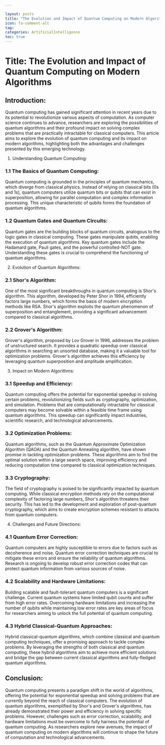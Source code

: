 ```yaml
---

layout: posts
title: "The Evolution and Impact of Quantum Computing on Modern Algorithms"
icon: fa-comment-alt
tag:      
categories: ArtificialIntelligence
toc: true
---
```




# Title: The Evolution and Impact of Quantum Computing on Modern Algorithms

## Introduction:

Quantum computing has gained significant attention in recent years due to its potential to revolutionize various aspects of computation. As computer science continues to advance, researchers are exploring the possibilities of quantum algorithms and their profound impact on solving complex problems that are practically intractable for classical computers. This article aims to explore the evolution of quantum computing and its impact on modern algorithms, highlighting both the advantages and challenges presented by this emerging technology.

1. Understanding Quantum Computing:

### 1.1 The Basics of Quantum Computing:
Quantum computing is grounded in the principles of quantum mechanics, which diverge from classical physics. Instead of relying on classical bits (0s and 1s), quantum computers utilize quantum bits or qubits that can exist in superposition, allowing for parallel computation and complex information processing. This unique characteristic of qubits forms the foundation of quantum algorithms.

### 1.2 Quantum Gates and Quantum Circuits:
Quantum gates are the building blocks of quantum circuits, analogous to the logic gates in classical computing. These gates manipulate qubits, enabling the execution of quantum algorithms. Key quantum gates include the Hadamard gate, Pauli gates, and the powerful controlled-NOT gate. Understanding these gates is crucial to comprehend the functioning of quantum algorithms.

2. Evolution of Quantum Algorithms:

### 2.1 Shor's Algorithm:
One of the most significant breakthroughs in quantum computing is Shor's algorithm. This algorithm, developed by Peter Shor in 1994, efficiently factors large numbers, which forms the basis of modern encryption methods like RSA. Shor's algorithm exploits the quantum phenomenon of superposition and entanglement, providing a significant advancement compared to classical algorithms.

### 2.2 Grover's Algorithm:
Grover's algorithm, proposed by Lov Grover in 1996, addresses the problem of unstructured search. It provides a quadratic speedup over classical algorithms in searching an unsorted database, making it a valuable tool for optimization problems. Grover's algorithm achieves this efficiency by leveraging quantum superposition and amplitude amplification.

3. Impact on Modern Algorithms:

### 3.1 Speedup and Efficiency:
Quantum computing offers the potential for exponential speedup in solving certain problems, revolutionizing fields such as cryptography, optimization, and simulation. Problems that are computationally intractable for classical computers may become solvable within a feasible time frame using quantum algorithms. This speedup can significantly impact industries, scientific research, and technological advancements.

### 3.2 Optimization Problems:
Quantum algorithms, such as the Quantum Approximate Optimization Algorithm (QAOA) and the Quantum Annealing algorithm, have shown promise in tackling optimization problems. These algorithms aim to find the optimal solution within a large search space, improving efficiency and reducing computation time compared to classical optimization techniques.

### 3.3 Cryptography:
The field of cryptography is poised to be significantly impacted by quantum computing. While classical encryption methods rely on the computational complexity of factoring large numbers, Shor's algorithm threatens their security. This has led to the development and exploration of post-quantum cryptography, which aims to create encryption schemes resistant to attacks from quantum computers.

4. Challenges and Future Directions:

### 4.1 Quantum Error Correction:
Quantum computers are highly susceptible to errors due to factors such as decoherence and noise. Quantum error correction techniques are crucial to mitigate these errors and ensure the reliability of quantum algorithms. Research is ongoing to develop robust error correction codes that can protect quantum information from various sources of noise.

### 4.2 Scalability and Hardware Limitations:
Building scalable and fault-tolerant quantum computers is a significant challenge. Current quantum systems have limited qubit counts and suffer from high error rates. Overcoming hardware limitations and increasing the number of qubits while maintaining low error rates are key areas of focus for researchers aiming to unlock the full potential of quantum computing.

### 4.3 Hybrid Classical-Quantum Approaches:
Hybrid classical-quantum algorithms, which combine classical and quantum computing techniques, offer a promising approach to tackle complex problems. By leveraging the strengths of both classical and quantum computing, these hybrid algorithms aim to achieve more efficient solutions and bridge the gap between current classical algorithms and fully-fledged quantum algorithms.

## Conclusion:

Quantum computing presents a paradigm shift in the world of algorithms, offering the potential for exponential speedup and solving problems that are currently beyond the reach of classical computers. The evolution of quantum algorithms, exemplified by Shor's and Grover's algorithms, has already demonstrated their power and efficiency in solving specific problems. However, challenges such as error correction, scalability, and hardware limitations must be overcome to fully harness the potential of quantum computing. As researchers explore new avenues, the impact of quantum computing on modern algorithms will continue to shape the future of computation and technological advancements.